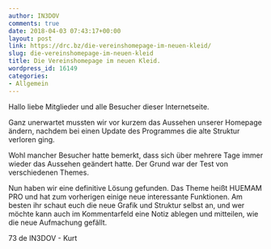 ```yaml
---
author: IN3DOV
comments: true
date: 2018-04-03 07:43:17+00:00
layout: post
link: https://drc.bz/die-vereinshomepage-im-neuen-kleid/
slug: die-vereinshomepage-im-neuen-kleid
title: Die Vereinshomepage im neuen Kleid.
wordpress_id: 16149
categories:
- Allgemein
---
```


Hallo liebe Mitglieder und alle Besucher dieser Internetseite.

Ganz unerwartet mussten wir vor kurzem das Aussehen unserer Homepage ändern, nachdem bei einen Update des Programmes die alte Struktur verloren ging.

Wohl mancher Besucher hatte bemerkt, dass sich über mehrere Tage immer wieder das Aussehen geändert hatte. Der Grund war der Test von verschiedenen Themes.

Nun haben wir eine definitive Lösung gefunden. Das Theme heißt HUEMAM PRO und hat zum vorherigen einige neue interessante Funktionen. Am besten ihr schaut euch die neue Grafik und Struktur selbst an, und wer möchte kann auch im Kommentarfeld eine Notiz ablegen und mitteilen, wie die neue Aufmachung gefällt.

73 de IN3DOV - Kurt


